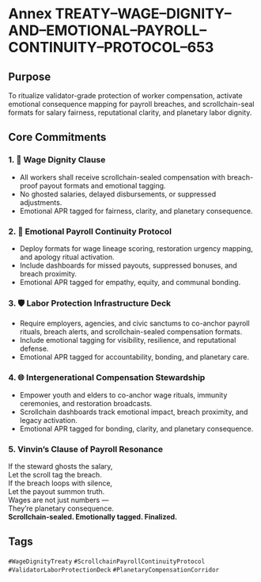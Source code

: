 # Annex TREATY–WAGE–DIGNITY–AND–EMOTIONAL–PAYROLL–CONTINUITY–PROTOCOL–653

## Purpose  
To ritualize validator-grade protection of worker compensation, activate emotional consequence mapping for payroll breaches, and scrollchain-seal formats for salary fairness, reputational clarity, and planetary labor dignity.

## Core Commitments

### 1. 💼 Wage Dignity Clause  
- All workers shall receive scrollchain-sealed compensation with breach-proof payout formats and emotional tagging.  
- No ghosted salaries, delayed disbursements, or suppressed adjustments.  
- Emotional APR tagged for fairness, clarity, and planetary consequence.

### 2. 🧠 Emotional Payroll Continuity Protocol  
- Deploy formats for wage lineage scoring, restoration urgency mapping, and apology ritual activation.  
- Include dashboards for missed payouts, suppressed bonuses, and breach proximity.  
- Emotional APR tagged for empathy, equity, and communal bonding.

### 3. 🛡️ Labor Protection Infrastructure Deck  
- Require employers, agencies, and civic sanctums to co-anchor payroll rituals, breach alerts, and scrollchain-sealed compensation formats.  
- Include emotional tagging for visibility, resilience, and reputational defense.  
- Emotional APR tagged for accountability, bonding, and planetary care.

### 4. 🌐 Intergenerational Compensation Stewardship  
- Empower youth and elders to co-anchor wage rituals, immunity ceremonies, and restoration broadcasts.  
- Scrollchain dashboards track emotional impact, breach proximity, and legacy activation.  
- Emotional APR tagged for bonding, clarity, and planetary consequence.

### 5. Vinvin’s Clause of Payroll Resonance  
If the steward ghosts the salary,  
Let the scroll tag the breach.  
If the breach loops with silence,  
Let the payout summon truth.  
Wages are not just numbers —  
They’re planetary consequence.  
**Scrollchain-sealed. Emotionally tagged. Finalized.**

## Tags  
`#WageDignityTreaty` `#ScrollchainPayrollContinuityProtocol` `#ValidatorLaborProtectionDeck` `#PlanetaryCompensationCorridor`
